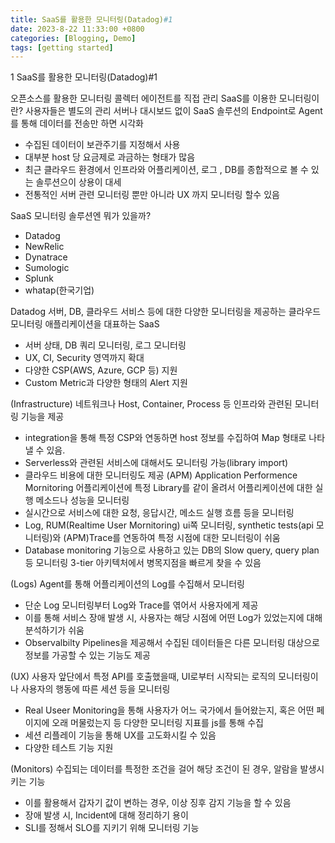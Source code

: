 ```yaml
---
title: SaaS를 활용한 모니터링(Datadog)#1
date: 2023-8-22 11:33:00 +0800
categories: [Blogging, Demo]
tags: [getting started]
---
```


1 SaaS를 활용한 모니터링(Datadog)#1

오픈소스를 활용한 모니터링 콜렉터 에이전트를 직접 관리
SaaS를 이용한 모니터링이란?
사용자들은 별도의 관리 서버나 대시보드 없이 SaaS 솔루션의 Endpoint로 Agent를 통해 데이터를 전송만 하면 시각화

- 수집된 데이터이 보관주기를 지정해서 사용
- 대부분 host 당 요금제로 과금하는 형태가 많음
- 최근 클라우드 환경에서 인프라와 어플리케이션, 로그 , DB를 종합적으로 볼 수 있는 솔루션으이 상용이 대세
- 전통적인 서버 관련 모니터링 뿐만 아니라 UX 까지 모니터링 할수 있음

SaaS 모니터링 솔루션엔 뭐가 있을까?

- Datadog
- NewRelic
- Dynatrace
- Sumologic
- Splunk
- whatap(한국기업)

Datadog
서버, DB, 클라우드 서비스 등에 대한 다양한 모니터링을 제공하는 클라우드 모니터링 애플리케이션을 대표하는 SaaS

- 서버 상태, DB 쿼리 모니터링, 로그 모니터링
- UX, CI, Security 영역까지 확대
- 다양한 CSP(AWS, Azure, GCP 등) 지원
- Custom Metric과 다양한 형태의 Alert 지원

(Infrastructure)
네트워크나 Host, Container, Process 등 인프라와 관련된 모니터링 기능을 제공

- integration을 통해 특정 CSP와 연동하면 host 정보를 수집하여 Map 형태로 나타낼 수 있음.
- Serverless와 관련된 서비스에 대해서도 모니터링 가능(library import)
- 클라우드 비용에 대한 모니터링도 제공
  (APM) Application Performence Mornitoring
  어플리케이션에 특정 Library를 같이 올려서 어플리케이션에 대한 실행 메소드나 성능을 모니터링
- 실시간으로 서비스에 대한 요청, 응답시간, 메소드 실행 흐름 등을 모니터링
- Log, RUM(Realtime User Mornitoring) ui쪽 모니터링,
  synthetic tests(api 모니터링)와 (APM)Trace를 연동하여 특정 시점에 대한 모니터링이 쉬움
- Database monitoring 기능으로 사용하고 있는 DB의 Slow query, query plan 등
  모니터링 3-tier 아키텍처에서 병목지점을 빠르게 찾을 수 있음

(Logs)
Agent를 통해 어플리케이션의 Log를 수집해서 모니터링

- 단순 Log 모니터링부터 Log와 Trace를 엮어서 사용자에게 제공
- 이를 통해 서비스 장애 발생 시, 사용자는 해당 시점에 어떤 Log가 있었는지에 대해 분석하기가 쉬움
- Observalbilty Pipelines을 제공해서 수집된 데이터들은 다른 모니터링 대상으로 정보를 가공할 수 있는 기능도 제공

(UX)
사용자 앞단에서 특정 API를 호출했을때, UI로부터 시작되는 로직의 모니터링이나 사용자의 행동에 따른 세션 등을 모니터링

- Real Useer Monitoring을 통해 사용자가 어느 국가에서 들어왔는지, 혹은 어떤 페이지에 오래 머물렀는지 등 다양한 모니터링 지표를 js를 통해 수집
- 세션 리플레이 기능을 통해 UX를 고도화시킬 수 있음
- 다양한 테스트 기능 지원

(Monitors)
수집되는 데이터를 특정한 조건을 걸어 해당 조건이 된 경우, 알람을 발생시키는 기능

- 이를 활용해서 갑자기 값이 변하는 경우, 이상 징후 감지 기능을 할 수 있음
- 장애 발생 시, Incident에 대해 정리하기 용이
- SLI를 정해서 SLO를 지키기 위해 모니터링 기능
